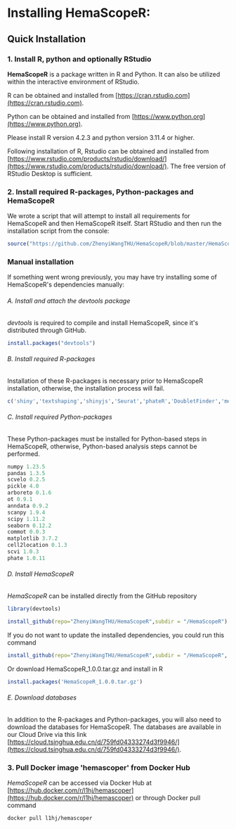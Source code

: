 # Installing HemaScopeR:

## Quick Installation

### 1. Install R, python and optionally RStudio

**HemaScopeR** is a package written in R and Python. It can also be utilized within the interactive environment of RStudio.

R can be obtained and installed from [https://cran.rstudio.com](https://cran.rstudio.com).

Python can be obtained and installed from [https://www.python.org](https://www.python.org).

Please install R version 4.2.3 and python version 3.11.4 or higher.

Following installation of R, Rstudio can be obtained and installed from [https://www.rstudio.com/products/rstudio/download/](https://www.rstudio.com/products/rstudio/download/). The free version of RStudio Desktop is sufficient.

### 2. Install required R-packages, Python-packages and HemaScopeR

We wrote a script that will attempt to install all requirements for HemaScopeR and then HemaScopeR itself. Start RStudio and then run the installation script from the console:

```R
source("https://github.com/ZhenyiWangTHU/HemaScopeR/blob/master/HemaScopeR-install.R")
```

### Manual installation

If something went wrong previously, you may have try installing some of HemaScopeR's dependencies manually:

###### A. Install and attach the *devtools* package

*devtools* is required to compile and install HemaScopeR, since it's distributed through GitHub.

```R
install.packages("devtools")
```
     
###### B. Install required R-packages

Installation of these R-packages is necessary prior to HemaScopeR installation, otherwise, the installation process will fail.

```R
c('shiny','textshaping','shinyjs','Seurat','phateR','DoubletFinder','monocle','slingshot','GSVA','limma','plyr','dplyr','org.Mm.eg.db','org.Hs.eg.db','CellChat','velocyto.R','SeuratWrappers','stringr','scran','ggpubr','viridis','pheatmap','parallel','reticulate','SCENIC','feather','AUCell','RcisTarget','Matrix','foreach','doParallel','clusterProfiler','OpenXGR','RColorBrewer','Rfast2','SeuratDisk','abcCellmap','biomaRt','copykat','gelnet','ggplot2','parallelDist','patchwork','markdown')
```

###### C. Install required Python-packages

These Python-packages must be installed for Python-based steps in HemaScopeR, otherwise, Python-based analysis steps cannot be performed.

```Python
numpy 1.23.5
pandas 1.3.5
scvelo 0.2.5
pickle 4.0
arboreto 0.1.6
ot 0.9.1
anndata 0.9.2
scanpy 1.9.4
scipy 1.11.2
seaborn 0.12.2
commot 0.0.3
matplotlib 3.7.2
cell2location 0.1.3
scvi 1.0.3
phate 1.0.11
```
     
###### D. Install HemaScopeR

*HemaScopeR* can be installed directly from the GitHub repository

```R
library(devtools)
```  

```R
install_github(repo="ZhenyiWangTHU/HemaScopeR",subdir = "/HemaScopeR")
```

If you do not want to update the installed dependencies, you could run this command

```R
install_github(repo="ZhenyiWangTHU/HemaScopeR",subdir = "/HemaScopeR", dep = FALSE)
```

Or download HemaScopeR_1.0.0.tar.gz and install in R

```R
install.packages('HemaScopeR_1.0.0.tar.gz')
```

###### E. Download databases
In addition to the R-packages and Python-packages, you will also need to download the databases for HemaScopeR. The databases are available in our Cloud Drive via this link [https://cloud.tsinghua.edu.cn/d/759fd04333274d3f9946/](https://cloud.tsinghua.edu.cn/d/759fd04333274d3f9946/).

### 3. Pull Docker image 'hemascoper' from Docker Hub

*HemaScopeR* can be accessed via Docker Hub at [https://hub.docker.com/r/l1hj/hemascoper](https://hub.docker.com/r/l1hj/hemascoper) or through Docker pull command 

```shell
docker pull l1hj/hemascoper
```
